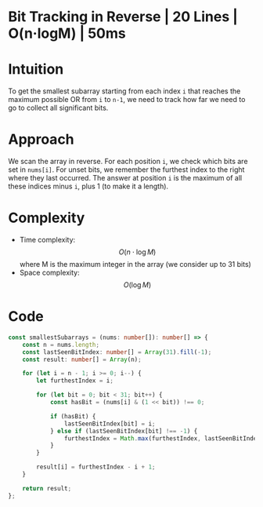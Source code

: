 # Bit Tracking in Reverse | 20 Lines | O(n·logM) | 50ms

# Intuition
To get the smallest subarray starting from each index `i` that reaches the maximum possible OR from `i` to `n-1`, we need to track how far we need to go to collect all significant bits.

# Approach
We scan the array in reverse. For each position `i`, we check which bits are set in `nums[i]`. For unset bits, we remember the furthest index to the right where they last occurred. The answer at position `i` is the maximum of all these indices minus `i`, plus 1 (to make it a length).

# Complexity
- Time complexity: $$O(n \cdot \log M)$$ where M is the maximum integer in the array (we consider up to 31 bits)
- Space complexity: $$O(\log M)$$

# Code
```typescript
const smallestSubarrays = (nums: number[]): number[] => {
    const n = nums.length;
    const lastSeenBitIndex: number[] = Array(31).fill(-1);
    const result: number[] = Array(n);

    for (let i = n - 1; i >= 0; i--) {
        let furthestIndex = i;

        for (let bit = 0; bit < 31; bit++) {
            const hasBit = (nums[i] & (1 << bit)) !== 0;

            if (hasBit) {
                lastSeenBitIndex[bit] = i;
            } else if (lastSeenBitIndex[bit] !== -1) {
                furthestIndex = Math.max(furthestIndex, lastSeenBitIndex[bit]);
            }
        }

        result[i] = furthestIndex - i + 1;
    }

    return result;
};
```